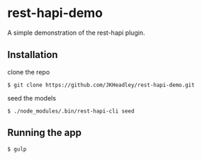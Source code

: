# rest-hapi-demo
A simple demonstration of the rest-hapi plugin.

## Installation

clone the repo
```
$ git clone https://github.com/JKHeadley/rest-hapi-demo.git
```

seed the models
```
$ ./node_modules/.bin/rest-hapi-cli seed
```

## Running the app
```
$ gulp
```
